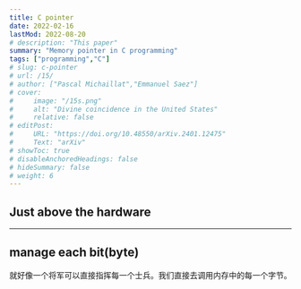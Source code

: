 ```yaml
---
title: C pointer
date: 2022-02-16
lastMod: 2022-08-20
# description: "This paper" 
summary: "Memory pointer in C programming" 
tags: ["programming","C"]
# slug: c-pointer
# url: /15/
# author: ["Pascal Michaillat","Emmanuel Saez"]
# cover:
#     image: "/15s.png"
#     alt: "Divine coincidence in the United States"
#     relative: false
# editPost:
#     URL: "https://doi.org/10.48550/arXiv.2401.12475"
#     Text: "arXiv"
# showToc: true
# disableAnchoredHeadings: false
# hideSummary: false
# weight: 6
---
```


## Just above the hardware
---

## manage each bit(byte)
就好像一个将军可以直接指挥每一个士兵。我们直接去调用内存中的每一个字节。
